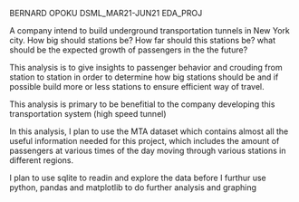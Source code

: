 BERNARD OPOKU
DSML_MAR21-JUN21
EDA_PROJ

A company intend to build underground transportation tunnels in New York city. How big should stations be? How far should this stations be? what should be the expected growth of passengers in the the future?  

This analysis is to give insights to passenger behavior and crouding from station to station in order to determine how big stations should be and if possible build more or less stations to ensure efficient way of travel.

This analysis is primary to be benefitial to the company developing this transportation system (high speed tunnel)

In this analysis, I plan to use the MTA dataset which contains almost all the useful information needed for this project, which includes the amount of passengers at various times of the day moving through various stations in different regions.

I plan to use sqlite to readin and explore the data before I furthur use python, pandas and matplotlib to do further analysis and graphing

